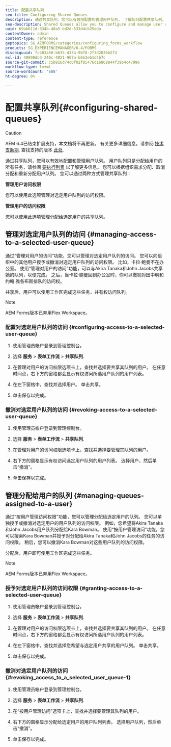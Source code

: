 ```yaml
---
title: 配置共享队列
seo-title: Configuring Shared Queues
description: 通过共享队列，您可以有效地配置和管理用户队列。 了解如何配置共享队列。
seo-description: Shared Queues allow you to configure and manage user queues effectively. Learn how to configure shared queues.
uuid: 69ab611d-334b-40a5-bd2d-533d4cb25eda
contentOwner: admin
content-type: reference
geptopics: SG_AEMFORMS/categories/configuring_forms_workflow
products: SG_EXPERIENCEMANAGER/6.4/FORMS
discoiquuid: fc403a60-b635-4334-9bf8-2f3d2036b2f3
exl-id: 40890db3-240c-4021-967a-b6b3eb1d4b7c
source-git-commit: c5b816d74c6f02f85476d16868844f39b4c47996
workflow-type: tm+mt
source-wordcount: '688'
ht-degree: 0%

---
```


# 配置共享队列{#configuring-shared-queues}

>[!CAUTION]
>
>AEM 6.4已结束扩展支持，本文档将不再更新。 有关更多详细信息，请参阅 [技术支助期](https://helpx.adobe.com/cn/support/programs/eol-matrix.html). 查找支持的版本 [此处](https://experienceleague.adobe.com/docs/).

通过共享队列，您可以有效地配置和管理用户队列。 用户队列只是分配给用户的所有任务，请参阅 [要执行列表](https://help.adobe.com/en_US/livecycle/11.0/WorkspaceHelp/WS92d06802c76abadb-2b6ab502126beb6ba2f-7ffc.2.html) 以了解更多信息。 您可以根据组织需求分配、取消分配和重新分配用户队列。 您可以通过两种方式管理共享队列：

**管理用户访问权限**

您可以使用此选项管理对选定用户队列的访问权限。

**管理用户的访问权限**

您可以使用此选项管理分配给选定用户的共享队列。

## 管理对选定用户队列的访问 {#managing-access-to-a-selected-user-queue}

通过“管理对用户的访问”功能，您可以管理对选定用户队列的访问。 您可以向组织中的其他用户授予或撤消对选定用户队列的访问权限。 比如，卡拉·鲍曼不在办公室。 使用“管理对用户的访问”功能，可以与Akira Tanaka和John Jacobs共享她的队列，以便完成。 之后，当卡拉·鲍曼回到办公室时，你可以撤销对田中明和约翰·雅各布斯排队的访问权。

共享后，用户可以使用工作区完成这些任务，并有权访问队列。

>[!NOTE]
>
>AEM Forms版本已弃用Flex Workspace。

### 配置对选定用户队列的访问 {#configuring-access-to-a-selected-user-queue}

1. 使用管理员帐户登录到管理控制台。
1. 选择 **服务** > **表单工作流** > **共享队列**.

1. 在管理对用户的访问权限选项卡上，查找并选择要共享其队列的用户。 在任意时间点，右下方的窗格都会显示有权访问所选用户队列的用户列表。
1. 在左下窗格中，查找并选择用户。 单击共享。
1. 单击保存以完成。

### 撤消对选定用户队列的访问 {#revoking-access-to-a-selected-user-queue}

1. 使用管理员帐户登录到管理控制台。
1. 选择 **服务** > **表单工作流** > **共享队列**.

1. 在管理对用户的访问权限选项卡上，查找并选择要管理其队列的用户。
1. 右下方的窗格显示有权访问选定用户队列的用户列表。 选择用户，然后单击“撤消”。
1. 单击保存以完成。

## 管理分配给用户的队列 {#managing-queues-assigned-to-a-user}

通过“按用户管理访问权限”功能，您可以管理分配给选定用户的队列。 您可以单独授予或撤消对选定用户的用户队列的访问权限。 例如，您希望将Akira Tanaka和John Jacobs用户队列分配给Kara Bowman。 使用“按用户管理访问”功能，您可以搜索Kara Bowman并授予对分配给Akira Tanaka和John Jacobs的任务的访问权限。 稍后，您可以撤消Kara Bowman对这些用户队列的访问权限。

分配后，用户即可使用工作区完成这些任务。

>[!NOTE]
>
>AEM Forms版本已弃用Flex Workspace。

### 授予对选定用户队列的访问权限 {#granting-access-to-a-selected-user-queue}

1. 使用管理员帐户登录到管理控制台。
1. 选择 **服务** > **表单工作流** > **共享队列**.

1. 在管理对用户的访问权限选项卡上，查找并选择要共享其队列的用户。 在任意时间点，右下方的窗格都会显示有权访问所选用户队列的用户列表。
1. 在左下窗格中，查找并选择您希望与选定用户共享的用户队列。 单击共享。
1. 单击保存以完成。

### 撤消对选定用户队列的访问 {#revoking_access_to_a_selected_user_queue-1}

1. 使用管理员帐户登录到管理控制台。
1. 选择 **服务** > **表单工作流** > **共享队列**.

1. 在“按用户管理访问”选项卡上，查找并选择要管理其队列的用户。
1. 右下方的窗格显示分配给选定用户的用户队列列表。 选择用户队列，然后单击“撤消”。
1. 单击保存以完成。
